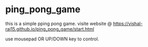 # ping_pong_game
this is a simple pping pong game.
visite website @ https://vishal-raj15.github.io/ping_pong_game/start.html

use mousepad OR UP/DOWN key to control.
